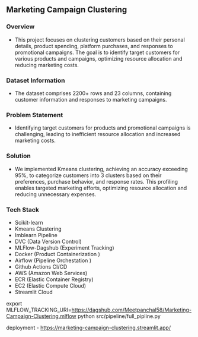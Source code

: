 ## Marketing Campaign Clustering

### Overview
- This project focuses on clustering customers based on their personal details, product spending, platform purchases, and responses to promotional campaigns. The goal is to identify target customers for various products and campaigns, optimizing resource allocation and reducing marketing costs.

### Dataset Information
- The dataset comprises 2200+ rows and 23 columns, containing customer information and responses to marketing campaigns.

### Problem Statement
- Identifying target customers for products and promotional campaigns is challenging, leading to inefficient resource allocation and increased marketing costs.

### Solution
- We implemented Kmeans clustering, achieving an accuracy exceeding 95%, to categorize customers into 3 clusters based on their preferences, purchase behavior, and response rates. This profiling enables targeted marketing efforts, optimizing resource allocation and reducing unnecessary expenses.

### Tech Stack
- Scikit-learn
- Kmeans Clustering
- Imblearn Pipeline
- DVC (Data Version Control)
- MLFlow-Dagshub (Experiment Tracking)
- Docker (Product Containerization )
- Airflow (Pipeline Orchestation )
- Github Actions CI/CD
- AWS (Amazon Web Services)
- ECR (Elastic Container Registry)
- EC2 (Elastic Compute Cloud)
- Streamlit Cloud

export MLFLOW_TRACKING_URI=https://dagshub.com/Meetpanchal58/Marketing-Campaign-Clustering.mlflow
python src/pipeline/full_pipline.py

deployment - https://marketing-campaign-clustering.streamlit.app/
